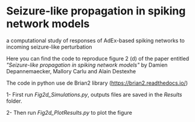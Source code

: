 # Seizure-like propagation in spiking network models
a computational study of responses of AdEx-based spiking networks to incoming seizure-like perturbation

Here you can find the code to reproduce figure 2 (d) of the paper entitled _"Seizure-like propagation in spiking network models"_ by Damien Depannemaecker, Mallory Carlu and Alain Destexhe 

The code in python use de Brian2 library (https://brian2.readthedocs.io/)

1- First run _Fig2d_Simulations.py_, outputs files are saved in the _Results_ folder.

2- Then run _Fig2d_PlotResults.py_ to plot the figure 
